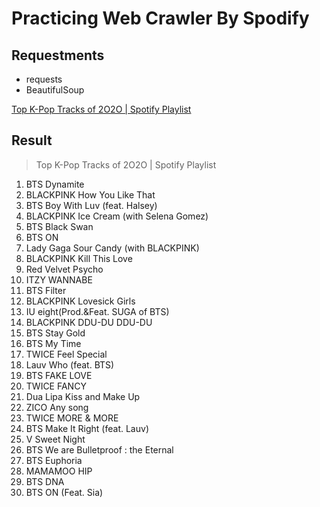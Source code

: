 # Practicing Web Crawler By Spodify

## Requestments
* requests
* BeautifulSoup

[Top K-Pop Tracks of 2O2O | Spotify Playlist](https://open.spotify.com/playlist/37i9dQZF1DX8NzI27ip7J0)

## Result
> Top K-Pop Tracks of 2O2O | Spotify Playlist
 1. BTS        Dynamite     
 2. BLACKPINK  How You Like That
 3. BTS        Boy With Luv (feat. Halsey)
 4. BLACKPINK  Ice Cream (with Selena Gomez)
 5. BTS        Black Swan   
 6. BTS        ON           
 7. Lady Gaga  Sour Candy (with BLACKPINK)
 8. BLACKPINK  Kill This Love
 9. Red Velvet Psycho       
10. ITZY       WANNABE      
11. BTS        Filter       
12. BLACKPINK  Lovesick Girls
13. IU         eight(Prod.&Feat. SUGA of BTS)
14. BLACKPINK  DDU-DU DDU-DU
15. BTS        Stay Gold    
16. BTS        My Time      
17. TWICE      Feel Special 
18. Lauv       Who (feat. BTS)
19. BTS        FAKE LOVE    
20. TWICE      FANCY        
21. Dua Lipa   Kiss and Make Up
22. ZICO       Any song     
23. TWICE      MORE & MORE  
24. BTS        Make It Right (feat. Lauv)
25. V          Sweet Night  
26. BTS        We are Bulletproof : the Eternal
27. BTS        Euphoria     
28. MAMAMOO    HIP          
29. BTS        DNA          
30. BTS        ON (Feat. Sia)
